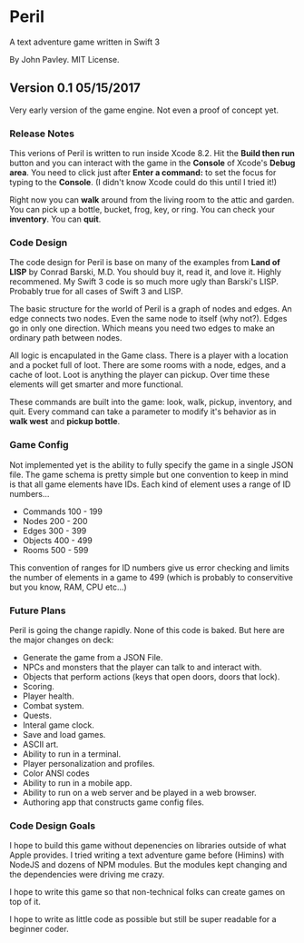 # Peril

A text adventure game written in Swift 3

By John Pavley. MIT License.

## Version 0.1 05/15/2017

Very early version of the game engine. Not even a proof of concept yet.

### Release Notes

This verions of Peril is written to run inside Xcode 8.2. Hit the **Build then run** button and you can interact
with the game in the **Console** of Xcode's **Debug area**. You need to click just after **Enter a command:** to 
set the focus for typing to the **Console**. (I didn't know Xcode could do this until I tried it!)

Right now you can **walk** around from the living room to the attic and garden. You can pick up a bottle, bucket,
frog, key, or ring. You can check your **inventory**. You can **quit**.

### Code Design

The code design for Peril is base on many of the examples from **Land of LISP** by Conrad Barski, M.D. You should
buy it, read it, and love it. Highly recommened. My Swift 3 code is so much more ugly than Barski's LISP. Probably
true for all cases of Swift 3 and LISP.

The basic structure for the world of Peril is a graph of nodes and edges. An edge connects two nodes. Even the same
node to itself (why not?). Edges go in only one direction. Which means you need two edges to make an ordinary 
path between nodes.

All logic is encapulated in the Game class. There is a player with a location and a pocket full of loot. There 
are some rooms with a node, edges, and a cache of loot. Loot is anything the player can pickup. Over time these
elements will get smarter and more functional.

These commands are built into the game: look, walk, pickup, inventory, and quit. Every command can take a
parameter to modify it's behavior as in **walk west** and **pickup bottle**.

### Game Config

Not implemented yet is the ability to fully specify the game in a single JSON file. The game schema is pretty
simple but one convention to keep in mind is that all game elements have IDs. Each kind of element uses a range of
ID numbers...

- Commands 100 - 199
- Nodes 200 - 200
- Edges 300 - 399
- Objects 400 - 499
- Rooms 500 - 599

This convention of ranges for ID numbers give us error checking and limits the number of elements in a game to
499 (which is probably to conservitive but you know, RAM, CPU etc...)

### Future Plans

Peril is going the change rapidly. None of this code is baked. But here are the major changes on deck:

- Generate the game from a JSON File.
- NPCs and monsters that the player can talk to and interact with.
- Objects that perform actions (keys that open doors, doors that lock).
- Scoring.
- Player health.
- Combat system.
- Quests.
- Interal game clock.
- Save and load games.
- ASCII art.
- Ability to run in a terminal. 
- Player personalization and profiles.
- Color ANSI codes
- Ability to run in a mobile app.
- Ability to run on a web server and be played in a web browser.
- Authoring app that constructs game config files.

### Code Design Goals

I hope to build this game without depenencies on libraries outside of what Apple provides. I tried writing 
a text adventure game before (Himins) with NodeJS and dozens of NPM modules. But the modules kept changing
and the dependencies were driving me crazy. 

I hope to write this game so that non-technical folks can create games on top of it.

I hope to write as little code as possible but still be super readable for a beginner coder.
